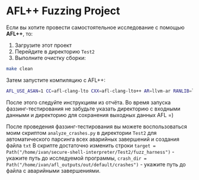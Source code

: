 # AFL++ Fuzzing Project

Если вы хотите провести самостоятельное исследование с помощью **AFL++**, то:

1. Загрузите этот проект
2. Перейдите в директорию `Test2`
3. Выполните очистку сборки:

```bash
make clean
```
Затем запустите компиляцию с AFL++:
```bash
AFL_USE_ASAN=1 CC=afl-clang-lto CXX=afl-clang-lto++ AR=llvm-ar RANLIB=llvm-ranlib AS=llvm-as CFLAGS="-O0 -g -fprofile-instr-generate -fcoverage-mapping" make fuzz_harness
```
После этого следуйте инструкциям из отчёта. Во время запуска фаззинг-тестирования не забудьте указать директорию с входными данными и директорию для сохранения выходных данных AFL =)

После проведения фаззинг-тестирования вы можете воспользоваться моим скриптом `analyze_crashes.py` в директории `Test2` для автоматического парсинга всех аварийных завершений и создания файла `txt`
В скрипте достаточно изменить строки `target = Path("/home/ivan/secure-shell-interpreter/Test2/fuzz_harness")` - укажите путь до исследуемой программы, `crash_dir = Path("/home/ivan/afl_outputs/out/default/crashes")` - укажите путь до файла с аварийными завершениями.
